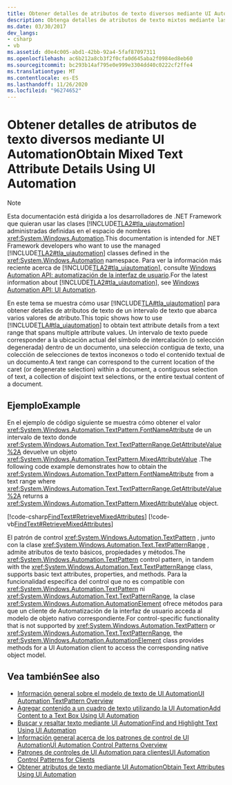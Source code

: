 ```yaml
---
title: Obtener detalles de atributos de texto diversos mediante UI Automation
description: Obtenga detalles de atributos de texto mixtos mediante las clases de automatización de la interfaz de usuario administrada en el espacio de nombres System. Windows. Automation de la API de .NET.
ms.date: 03/30/2017
dev_langs:
- csharp
- vb
ms.assetid: d0e4c005-abd1-42bb-92a4-5faf87097311
ms.openlocfilehash: ac6b212a8cb3f2f0cfa0d645aba2f0984ed8eb60
ms.sourcegitcommit: bc293b14af795e0e999e3304dd40c0222cf2ffe4
ms.translationtype: MT
ms.contentlocale: es-ES
ms.lasthandoff: 11/26/2020
ms.locfileid: "96274652"
---
```

# <a name="obtain-mixed-text-attribute-details-using-ui-automation"></a><span data-ttu-id="9e31a-103">Obtener detalles de atributos de texto diversos mediante UI Automation</span><span class="sxs-lookup"><span data-stu-id="9e31a-103">Obtain Mixed Text Attribute Details Using UI Automation</span></span>

> [!NOTE]
> <span data-ttu-id="9e31a-104">Esta documentación está dirigida a los desarrolladores de .NET Framework que quieran usar las clases [!INCLUDE[TLA2#tla_uiautomation](../../../includes/tla2sharptla-uiautomation-md.md)] administradas definidas en el espacio de nombres <xref:System.Windows.Automation>.</span><span class="sxs-lookup"><span data-stu-id="9e31a-104">This documentation is intended for .NET Framework developers who want to use the managed [!INCLUDE[TLA2#tla_uiautomation](../../../includes/tla2sharptla-uiautomation-md.md)] classes defined in the <xref:System.Windows.Automation> namespace.</span></span> <span data-ttu-id="9e31a-105">Para ver la información más reciente acerca de [!INCLUDE[TLA2#tla_uiautomation](../../../includes/tla2sharptla-uiautomation-md.md)], consulte [Windows Automation API: automatización de la interfaz de usuario](/windows/win32/winauto/entry-uiauto-win32).</span><span class="sxs-lookup"><span data-stu-id="9e31a-105">For the latest information about [!INCLUDE[TLA2#tla_uiautomation](../../../includes/tla2sharptla-uiautomation-md.md)], see [Windows Automation API: UI Automation](/windows/win32/winauto/entry-uiauto-win32).</span></span>  
  
 <span data-ttu-id="9e31a-106">En este tema se muestra cómo usar [!INCLUDE[TLA#tla_uiautomation](../../../includes/tlasharptla-uiautomation-md.md)] para obtener detalles de atributos de texto de un intervalo de texto que abarca varios valores de atributo.</span><span class="sxs-lookup"><span data-stu-id="9e31a-106">This topic shows how to use [!INCLUDE[TLA#tla_uiautomation](../../../includes/tlasharptla-uiautomation-md.md)] to obtain text attribute details from a text range that spans multiple attribute values.</span></span> <span data-ttu-id="9e31a-107">Un intervalo de texto puede corresponder a la ubicación actual del símbolo de intercalación (o selección degenerada) dentro de un documento, una selección contigua de texto, una colección de selecciones de textos inconexos o todo el contenido textual de un documento.</span><span class="sxs-lookup"><span data-stu-id="9e31a-107">A text range can correspond to the current location of the caret (or degenerate selection) within a document, a contiguous selection of text, a collection of disjoint text selections, or the entire textual content of a document.</span></span>  
  
## <a name="example"></a><span data-ttu-id="9e31a-108">Ejemplo</span><span class="sxs-lookup"><span data-stu-id="9e31a-108">Example</span></span>  

 <span data-ttu-id="9e31a-109">En el ejemplo de código siguiente se muestra cómo obtener el valor <xref:System.Windows.Automation.TextPattern.FontNameAttribute> de un intervalo de texto donde <xref:System.Windows.Automation.Text.TextPatternRange.GetAttributeValue%2A> devuelve un objeto <xref:System.Windows.Automation.TextPattern.MixedAttributeValue> .</span><span class="sxs-lookup"><span data-stu-id="9e31a-109">The following code example demonstrates how to obtain the <xref:System.Windows.Automation.TextPattern.FontNameAttribute> from a text range where <xref:System.Windows.Automation.Text.TextPatternRange.GetAttributeValue%2A> returns a <xref:System.Windows.Automation.TextPattern.MixedAttributeValue> object.</span></span>  
  
[!code-csharp[FindText#RetrieveMixedAttributes](../../../samples/snippets/csharp/VS_Snippets_Wpf/FindText/CSharp/SearchWindow.cs#retrievemixedattributes)]
[!code-vb[FindText#RetrieveMixedAttributes](../../../samples/snippets/visualbasic/VS_Snippets_Wpf/FindText/VisualBasic/SearchWindow.vb#retrievemixedattributes)]  
  
 <span data-ttu-id="9e31a-110">El patrón de control <xref:System.Windows.Automation.TextPattern> , junto con la clase <xref:System.Windows.Automation.Text.TextPatternRange> , admite atributos de texto básicos, propiedades y métodos.</span><span class="sxs-lookup"><span data-stu-id="9e31a-110">The <xref:System.Windows.Automation.TextPattern> control pattern, in tandem with the <xref:System.Windows.Automation.Text.TextPatternRange> class, supports basic text attributes, properties, and methods.</span></span> <span data-ttu-id="9e31a-111">Para la funcionalidad específica del control que no es compatible con <xref:System.Windows.Automation.TextPattern> ni <xref:System.Windows.Automation.Text.TextPatternRange>, la clase <xref:System.Windows.Automation.AutomationElement> ofrece métodos para que un cliente de Automatización de la interfaz de usuario acceda al modelo de objeto nativo correspondiente.</span><span class="sxs-lookup"><span data-stu-id="9e31a-111">For control-specific functionality that is not supported by <xref:System.Windows.Automation.TextPattern> or <xref:System.Windows.Automation.Text.TextPatternRange>, the <xref:System.Windows.Automation.AutomationElement> class provides methods for a UI Automation client to access the corresponding native object model.</span></span>  
  
## <a name="see-also"></a><span data-ttu-id="9e31a-112">Vea también</span><span class="sxs-lookup"><span data-stu-id="9e31a-112">See also</span></span>

- [<span data-ttu-id="9e31a-113">Información general sobre el modelo de texto de UI Automation</span><span class="sxs-lookup"><span data-stu-id="9e31a-113">UI Automation TextPattern Overview</span></span>](ui-automation-textpattern-overview.md)
- [<span data-ttu-id="9e31a-114">Agregar contenido a un cuadro de texto utilizando la UI Automation</span><span class="sxs-lookup"><span data-stu-id="9e31a-114">Add Content to a Text Box Using UI Automation</span></span>](add-content-to-a-text-box-using-ui-automation.md)
- [<span data-ttu-id="9e31a-115">Buscar y resaltar texto mediante UI Automation</span><span class="sxs-lookup"><span data-stu-id="9e31a-115">Find and Highlight Text Using UI Automation</span></span>](find-and-highlight-text-using-ui-automation.md)
- [<span data-ttu-id="9e31a-116">Información general acerca de los patrones de control de UI Automation</span><span class="sxs-lookup"><span data-stu-id="9e31a-116">UI Automation Control Patterns Overview</span></span>](ui-automation-control-patterns-overview.md)
- [<span data-ttu-id="9e31a-117">Patrones de controles de UI Automation para clientes</span><span class="sxs-lookup"><span data-stu-id="9e31a-117">UI Automation Control Patterns for Clients</span></span>](ui-automation-control-patterns-for-clients.md)
- [<span data-ttu-id="9e31a-118">Obtener atributos de texto mediante UI Automation</span><span class="sxs-lookup"><span data-stu-id="9e31a-118">Obtain Text Attributes Using UI Automation</span></span>](obtain-text-attributes-using-ui-automation.md)
